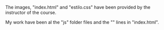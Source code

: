 The images, "index.html" and "estilo.css" have been provided by the instructor of the course.

My work have been al the "js" folder files and the "<script></script>" lines in "index.html".
